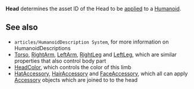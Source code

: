 **Head** determines the asset ID of the Head to be [applied](https://developer.roblox.com/en-us/api-reference/function/Humanoid/ApplyDescription) to a [Humanoid](https://developer.roblox.com/en-us/api-reference/class/Humanoid).

See also
--------

*   `articles/HumanoidDescription System`, for more information on HumanoidDescriptions
*   [Torso](https://developer.roblox.com/en-us/api-reference/property/HumanoidDescription/Torso), [RightArm](https://developer.roblox.com/en-us/api-reference/property/HumanoidDescription/RightArm), [LeftArm](https://developer.roblox.com/en-us/api-reference/property/HumanoidDescription/LeftArm), [RightLeg](https://developer.roblox.com/en-us/api-reference/property/HumanoidDescription/RightLeg) and [LeftLeg](https://developer.roblox.com/en-us/api-reference/property/HumanoidDescription/LeftLeg), which are similar properties that also control body part
*   [HeadColor](https://developer.roblox.com/en-us/api-reference/property/HumanoidDescription/HeadColor), which controls the color of this limb
*   [HatAccessory](https://developer.roblox.com/en-us/api-reference/property/HumanoidDescription/HatAccessory), [HairAccessory](https://developer.roblox.com/en-us/api-reference/property/HumanoidDescription/HairAccessory) and [FaceAccessory](https://developer.roblox.com/en-us/api-reference/property/HumanoidDescription/FaceAccessory), which all can apply [Accessory](https://developer.roblox.com/en-us/api-reference/class/Accessory) objects which are joined to to the head